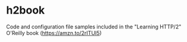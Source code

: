 # h2book
Code and configuration file samples included in the "Learning HTTP/2" O'Reilly book (https://amzn.to/2rITUI5)
